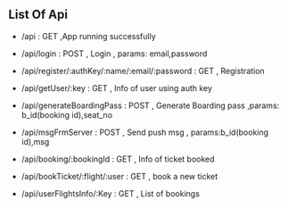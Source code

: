 ## List Of Api ##

+ /api : GET ,App running successfully

+ /api/login :  POST , Login , params: email,password

+ /api/register/:authKey/:name/:email/:password : GET , Registration

+ /api/getUser/:key : GET , Info of user using auth key

+ /api/generateBoardingPass : POST , Generate Boarding pass ,params: b_id(booking id),seat_no

+ /api/msgFrmServer : POST , Send push msg , params:b_id(booking id),msg

+ /api/booking/:bookingId : GET , Info of ticket booked 

+ /api/bookTicket/:flight/:user : GET , book a new ticket 

+ /api/userFlightsInfo/:Key : GET , List of bookings